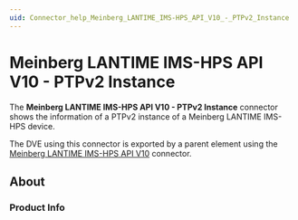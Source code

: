 ```yaml
---
uid: Connector_help_Meinberg_LANTIME_IMS-HPS_API_V10_-_PTPv2_Instance
---
```


# Meinberg LANTIME IMS-HPS API V10 - PTPv2 Instance

The **Meinberg LANTIME IMS-HPS API V10 - PTPv2 Instance** connector shows the information of a PTPv2 instance of a Meinberg LANTIME IMS-HPS device.

The DVE using this connector is exported by a parent element using the [Meinberg LANTIME IMS-HPS API V10](xref:Connector_help_Meinberg_LANTIME_IMS-HPS_API_V10) connector.

## About

### Product Info


